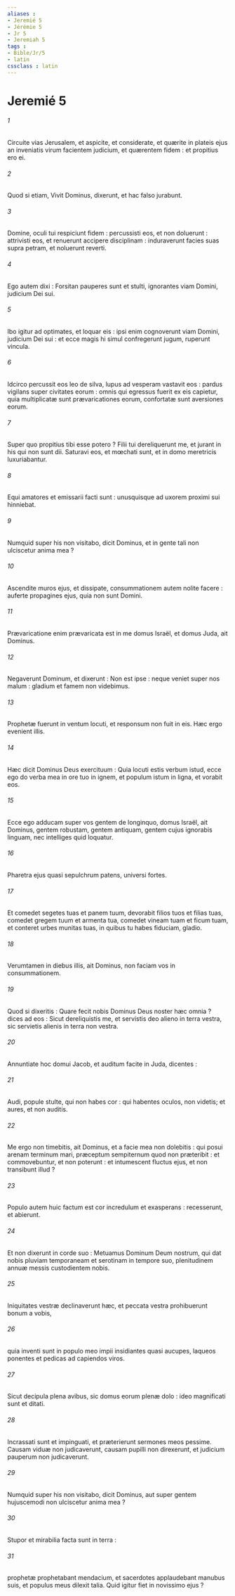 ```yaml
---
aliases : 
- Jeremié 5
- Jérémie 5
- Jr 5
- Jeremiah 5
tags : 
- Bible/Jr/5
- latin
cssclass : latin
---
```


# Jeremié 5

###### 1
Circuite vias Jerusalem, et aspicite, et considerate, et quærite in plateis ejus an inveniatis virum facientem judicium, et quærentem fidem : et propitius ero ei.
###### 2
Quod si etiam, Vivit Dominus, dixerunt, et hac falso jurabunt.
###### 3
Domine, oculi tui respiciunt fidem : percussisti eos, et non doluerunt : attrivisti eos, et renuerunt accipere disciplinam : induraverunt facies suas supra petram, et noluerunt reverti.
###### 4
Ego autem dixi : Forsitan pauperes sunt et stulti, ignorantes viam Domini, judicium Dei sui.
###### 5
Ibo igitur ad optimates, et loquar eis : ipsi enim cognoverunt viam Domini, judicium Dei sui : et ecce magis hi simul confregerunt jugum, ruperunt vincula.
###### 6
Idcirco percussit eos leo de silva, lupus ad vesperam vastavit eos : pardus vigilans super civitates eorum : omnis qui egressus fuerit ex eis capietur, quia multiplicatæ sunt prævaricationes eorum, confortatæ sunt aversiones eorum.
###### 7
Super quo propitius tibi esse potero ? Filii tui dereliquerunt me, et jurant in his qui non sunt dii. Saturavi eos, et mœchati sunt, et in domo meretricis luxuriabantur.
###### 8
Equi amatores et emissarii facti sunt : unusquisque ad uxorem proximi sui hinniebat.
###### 9
Numquid super his non visitabo, dicit Dominus, et in gente tali non ulciscetur anima mea ?
###### 10
Ascendite muros ejus, et dissipate, consummationem autem nolite facere : auferte propagines ejus, quia non sunt Domini.
###### 11
Prævaricatione enim prævaricata est in me domus Israël, et domus Juda, ait Dominus.
###### 12
Negaverunt Dominum, et dixerunt : Non est ipse : neque veniet super nos malum : gladium et famem non videbimus.
###### 13
Prophetæ fuerunt in ventum locuti, et responsum non fuit in eis. Hæc ergo evenient illis.
###### 14
Hæc dicit Dominus Deus exercituum : Quia locuti estis verbum istud, ecce ego do verba mea in ore tuo in ignem, et populum istum in ligna, et vorabit eos.
###### 15
Ecce ego adducam super vos gentem de longinquo, domus Israël, ait Dominus, gentem robustam, gentem antiquam, gentem cujus ignorabis linguam, nec intelliges quid loquatur.
###### 16
Pharetra ejus quasi sepulchrum patens, universi fortes.
###### 17
Et comedet segetes tuas et panem tuum, devorabit filios tuos et filias tuas, comedet gregem tuum et armenta tua, comedet vineam tuam et ficum tuam, et conteret urbes munitas tuas, in quibus tu habes fiduciam, gladio.
###### 18
Verumtamen in diebus illis, ait Dominus, non faciam vos in consummationem.
###### 19
Quod si dixeritis : Quare fecit nobis Dominus Deus noster hæc omnia ? dices ad eos : Sicut dereliquistis me, et servistis deo alieno in terra vestra, sic servietis alienis in terra non vestra.
###### 20
Annuntiate hoc domui Jacob, et auditum facite in Juda, dicentes :
###### 21
Audi, popule stulte, qui non habes cor : qui habentes oculos, non videtis; et aures, et non auditis.
###### 22
Me ergo non timebitis, ait Dominus, et a facie mea non dolebitis : qui posui arenam terminum mari, præceptum sempiternum quod non præteribit : et commovebuntur, et non poterunt : et intumescent fluctus ejus, et non transibunt illud ?
###### 23
Populo autem huic factum est cor incredulum et exasperans : recesserunt, et abierunt.
###### 24
Et non dixerunt in corde suo : Metuamus Dominum Deum nostrum, qui dat nobis pluviam temporaneam et serotinam in tempore suo, plenitudinem annuæ messis custodientem nobis.
###### 25
Iniquitates vestræ declinaverunt hæc, et peccata vestra prohibuerunt bonum a vobis,
###### 26
quia inventi sunt in populo meo impii insidiantes quasi aucupes, laqueos ponentes et pedicas ad capiendos viros.
###### 27
Sicut decipula plena avibus, sic domus eorum plenæ dolo : ideo magnificati sunt et ditati.
###### 28
Incrassati sunt et impinguati, et præterierunt sermones meos pessime. Causam viduæ non judicaverunt, causam pupilli non direxerunt, et judicium pauperum non judicaverunt.
###### 29
Numquid super his non visitabo, dicit Dominus, aut super gentem hujuscemodi non ulciscetur anima mea ?
###### 30
Stupor et mirabilia facta sunt in terra :
###### 31
prophetæ prophetabant mendacium, et sacerdotes applaudebant manubus suis, et populus meus dilexit talia. Quid igitur fiet in novissimo ejus ?
